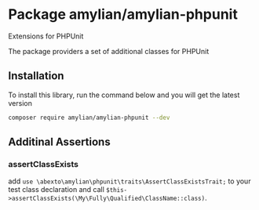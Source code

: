 # Package amylian/amylian-phpunit
Extensions for PHPUnit

The package providers a set of additional classes for PHPUnit

## Installation

To install this library, run the command below and you will get the latest version

``` bash
composer require amylian/amylian-phpunit --dev
```

## Additinal Assertions

### assertClassExists 

add `use \abexto\amylian\phpunit\traits\AssertClassExistsTrait;` to your test class declaration and call `$this->assertClassExists(\My\Fully\Qualified\ClassName::class)`. 
